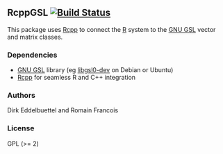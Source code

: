 ## RcppGSL [![Build Status](https://travis-ci.org/eddelbuettel/rcppgsl.png)](https://travis-ci.org/eddelbuettel/rcppgsl)

This package uses [Rcpp](https://github.com/RcppCore/Rcpp) to connect the
[R](http://www.r-project.org) system to the [GNU GSL](http://www.gnu.org/software/gsl/) 
vector and matrix classes.

### Dependencies

- [GNU GSL](http://www.gnu.org/software/gsl/) library (eg [libgsl0-dev](https://packages.debian.org/sid/libgsl0-dev) on Debian or Ubuntu)
- [Rcpp](https://github.com/RcppCore/Rcpp) for seamless R and C++ integration

### Authors

Dirk Eddelbuettel and Romain Francois

### License

GPL (>= 2)

